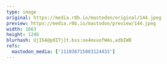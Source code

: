 ```yaml
---
type: image
original: https://media.r0b.io/mastodon/original/144.jpeg
preview: https://media.r0b.io/mastodon/preview/144.jpeg
width: 1663
height: 1246
blurhash: UjI6A@p0ITj]t.bxs:oe4mxuofWAs,adbIWB
refs:
  mastodon_media: ['111036715883124433']
---
```



